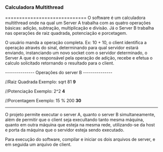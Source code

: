 ### Calculadora Multithread
=============================
O software é um calculadora multithread onde na qual um Server A trabalha com as quatro operações básicas: adição, subtração, multiplicação e divisão. Já o Server B trabalha nas operações de raiz quadrada, potenciação e porcetagem.

O usuário manda a operação completa. Ex: 10 + 10, o client identifica a operação através do sinal, determinando para qual servidor estará enviando, instanciando um novo socket com o servidor determinado, o Server A que é o responsável pela operação de adição, recebe e efetua o calculo solicitado retornando o resultado para o client.

--------------- Operações do server B ---------------

//Raiz Quadrada
Exemplo: 
        sqrt 81
**9**

//Potenciação
Exemplo: 
        2^2
**4**

//Porcentagem
Exemplo: 
        15 % 200
**30**

-----------------------------------------------------

O projeto permite executar o server A, quanto o server B simultaneamente, além de permitir que o client seja execultando tanto mesma máquina, quanto em outra máquina que esteja na mesma rede, utilizando-se da host e porta da máquina que o servidor esteja sendo executado. 

Para execução do software, compilar e iniciar os dois arquivos de server, e em seguida um arquivo de client. 